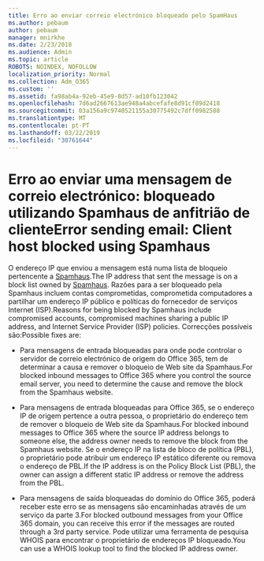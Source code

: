 ```yaml
---
title: Erro ao enviar correio electrónico bloqueado pelo SpamHaus
ms.author: pebaum
author: pebaum
manager: mnirkhe
ms.date: 2/23/2018
ms.audience: Admin
ms.topic: article
ROBOTS: NOINDEX, NOFOLLOW
localization_priority: Normal
ms.collection: Adm_O365
ms.custom: ''
ms.assetid: fa98ab4a-92eb-45e9-8d57-ad10fb123042
ms.openlocfilehash: 7d6ad2667613ae948a4abcefafe8d91cf89d2418
ms.sourcegitcommit: 03a156a9c9740521155a30775492c7dff0982588
ms.translationtype: MT
ms.contentlocale: pt-PT
ms.lasthandoff: 03/22/2019
ms.locfileid: "30761644"
---
```

# <a name="error-sending-email-client-host-blocked-using-spamhaus"></a><span data-ttu-id="61c05-102">Erro ao enviar uma mensagem de correio electrónico: bloqueado utilizando Spamhaus de anfitrião de cliente</span><span class="sxs-lookup"><span data-stu-id="61c05-102">Error sending email: Client host blocked using Spamhaus</span></span>

<span data-ttu-id="61c05-103">O endereço IP que enviou a mensagem está numa lista de bloqueio pertencente a [Spamhaus](https://go.microsoft.com/fwlink/p/?linkid=123245).</span><span class="sxs-lookup"><span data-stu-id="61c05-103">The IP address that sent the message is on a block list owned by [Spamhaus](https://go.microsoft.com/fwlink/p/?linkid=123245).</span></span> <span data-ttu-id="61c05-104">Razões para a ser bloqueado pela Spamhaus incluem contas comprometidas, comprometida computadores a partilhar um endereço IP público e políticas do fornecedor de serviços Internet (ISP).</span><span class="sxs-lookup"><span data-stu-id="61c05-104">Reasons for being blocked by Spamhaus include compromised accounts, compromised machines sharing a public IP address, and Internet Service Provider (ISP) policies.</span></span> <span data-ttu-id="61c05-105">Correcções possíveis são:</span><span class="sxs-lookup"><span data-stu-id="61c05-105">Possible fixes are:</span></span>
  
- <span data-ttu-id="61c05-106">Para mensagens de entrada bloqueadas para onde pode controlar o servidor de correio electrónico de origem do Office 365, tem de determinar a causa e remover o bloqueio de Web site da Spamhaus.</span><span class="sxs-lookup"><span data-stu-id="61c05-106">For blocked inbound messages to Office 365 where you control the source email server, you need to determine the cause and remove the block from the Spamhaus website.</span></span>
    
- <span data-ttu-id="61c05-107">Para mensagens de entrada bloqueadas para Office 365, se o endereço IP de origem pertence a outra pessoa, o proprietário do endereço tem de remover o bloqueio de Web site da Spamhaus.</span><span class="sxs-lookup"><span data-stu-id="61c05-107">For blocked inbound messages to Office 365 where the source IP address belongs to someone else, the address owner needs to remove the block from the Spamhaus website.</span></span> <span data-ttu-id="61c05-108">Se o endereço IP na lista de bloco de política (PBL), o proprietário pode atribuir um endereço IP estático diferente ou remova o endereço de PBL.</span><span class="sxs-lookup"><span data-stu-id="61c05-108">If the IP address is on the Policy Block List (PBL), the owner can assign a different static IP address or remove the address from the PBL.</span></span>
    
- <span data-ttu-id="61c05-109">Para mensagens de saída bloqueadas do domínio do Office 365, poderá receber este erro se as mensagens são encaminhadas através de um serviço da parte 3.</span><span class="sxs-lookup"><span data-stu-id="61c05-109">For blocked outbound messages from your Office 365 domain, you can receive this error if the messages are routed through a 3rd party service.</span></span> <span data-ttu-id="61c05-110">Pode utilizar uma ferramenta de pesquisa WHOIS para encontrar o proprietário de endereços IP bloqueado.</span><span class="sxs-lookup"><span data-stu-id="61c05-110">You can use a WHOIS lookup tool to find the blocked IP address owner.</span></span>
    

